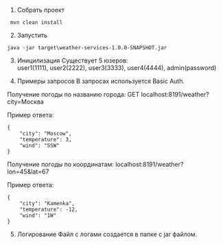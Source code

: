 1. Собрать проект
```
 mvn clean install
```
2. Запустить
```
java -jar target\weather-services-1.0.0-SNAPSHOT.jar

```
3. Иницилизация
Существует 5 юзеров:        
user1(1111),
user2(2222),
user3(3333),
user4(4444),
admin(password)

4. Примеры запросов
В запросах используется Basic Auth.

Получение погоды по названию города:
GET localhost:8191/weather?city=Москва

Пример ответа:
```
{
    "city": "Moscow",
    "temperature": 3,
    "wind": "5SW"
}
```
Получение погоды по координатам:
localhost:8191/weather?lon=45&lat=67

Пример ответа:
```
{
    "city": "Kamenka",
    "temperature": -12,
    "wind": "1W"
}
```

5. Логирование
Файл с логами создается в папке с jar файлом.
